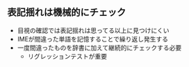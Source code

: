 ## 表記揺れは機械的にチェック

-   目視の確認では表記揺れは思ってる以上に見つけにくい
-   IMEが間違った単語を記憶することで繰り返し発生する
-   一度間違ったものを辞書に加えて継続的にチェックする必要
    -   リグレッションテストが重要
